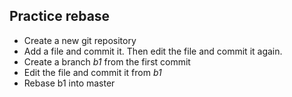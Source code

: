 ## Practice rebase

* Create a new git repository
* Add a file and commit it. Then edit the file and commit it again.
* Create a branch *b1* from the first commit
* Edit the file and commit it from *b1*
* Rebase b1 into master
